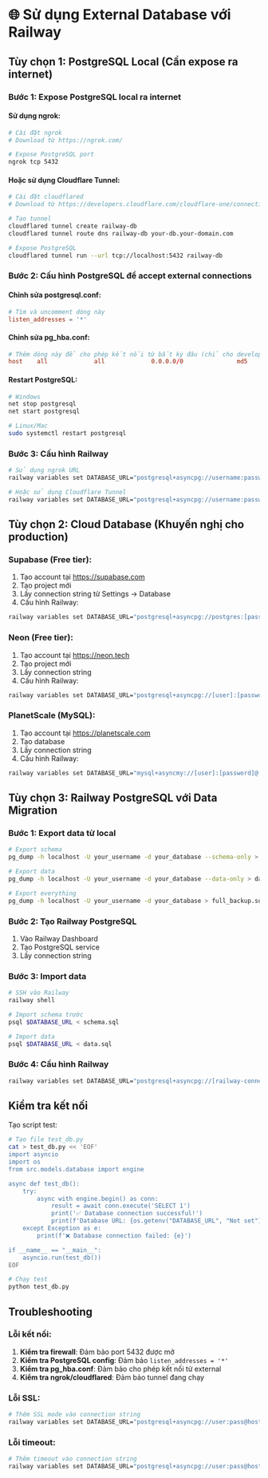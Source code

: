 # 🌐 Sử dụng External Database với Railway

## Tùy chọn 1: PostgreSQL Local (Cần expose ra internet)

### Bước 1: Expose PostgreSQL local ra internet

#### Sử dụng ngrok:
```bash
# Cài đặt ngrok
# Download từ https://ngrok.com/

# Expose PostgreSQL port
ngrok tcp 5432
```

#### Hoặc sử dụng Cloudflare Tunnel:
```bash
# Cài đặt cloudflared
# Download từ https://developers.cloudflare.com/cloudflare-one/connections/connect-apps/install-and-setup/installation/

# Tạo tunnel
cloudflared tunnel create railway-db
cloudflared tunnel route dns railway-db your-db.your-domain.com

# Expose PostgreSQL
cloudflared tunnel run --url tcp://localhost:5432 railway-db
```

### Bước 2: Cấu hình PostgreSQL để accept external connections

#### Chỉnh sửa postgresql.conf:
```conf
# Tìm và uncomment dòng này
listen_addresses = '*'
```

#### Chỉnh sửa pg_hba.conf:
```conf
# Thêm dòng này để cho phép kết nối từ bất kỳ đâu (chỉ cho development)
host    all             all             0.0.0.0/0               md5
```

#### Restart PostgreSQL:
```bash
# Windows
net stop postgresql
net start postgresql

# Linux/Mac
sudo systemctl restart postgresql
```

### Bước 3: Cấu hình Railway

```bash
# Sử dụng ngrok URL
railway variables set DATABASE_URL="postgresql+asyncpg://username:password@ngrok-url:port/database"

# Hoặc sử dụng Cloudflare Tunnel
railway variables set DATABASE_URL="postgresql+asyncpg://username:password@your-db.your-domain.com:port/database"
```

## Tùy chọn 2: Cloud Database (Khuyến nghị cho production)

### Supabase (Free tier):
1. Tạo account tại https://supabase.com
2. Tạo project mới
3. Lấy connection string từ Settings → Database
4. Cấu hình Railway:
```bash
railway variables set DATABASE_URL="postgresql+asyncpg://postgres:[password]@[host]:5432/postgres"
```

### Neon (Free tier):
1. Tạo account tại https://neon.tech
2. Tạo project mới
3. Lấy connection string
4. Cấu hình Railway:
```bash
railway variables set DATABASE_URL="postgresql+asyncpg://[user]:[password]@[host]/[database]"
```

### PlanetScale (MySQL):
1. Tạo account tại https://planetscale.com
2. Tạo database
3. Lấy connection string
4. Cấu hình Railway:
```bash
railway variables set DATABASE_URL="mysql+asyncmy://[user]:[password]@[host]:3306/[database]"
```

## Tùy chọn 3: Railway PostgreSQL với Data Migration

### Bước 1: Export data từ local
```bash
# Export schema
pg_dump -h localhost -U your_username -d your_database --schema-only > schema.sql

# Export data
pg_dump -h localhost -U your_username -d your_database --data-only > data.sql

# Export everything
pg_dump -h localhost -U your_username -d your_database > full_backup.sql
```

### Bước 2: Tạo Railway PostgreSQL
1. Vào Railway Dashboard
2. Tạo PostgreSQL service
3. Lấy connection string

### Bước 3: Import data
```bash
# SSH vào Railway
railway shell

# Import schema trước
psql $DATABASE_URL < schema.sql

# Import data
psql $DATABASE_URL < data.sql
```

### Bước 4: Cấu hình Railway
```bash
railway variables set DATABASE_URL="postgresql+asyncpg://[railway-connection-string]"
```

## Kiểm tra kết nối

Tạo script test:
```bash
# Tạo file test_db.py
cat > test_db.py << 'EOF'
import asyncio
import os
from src.models.database import engine

async def test_db():
    try:
        async with engine.begin() as conn:
            result = await conn.execute('SELECT 1')
            print('✅ Database connection successful!')
            print(f'Database URL: {os.getenv("DATABASE_URL", "Not set")}')
    except Exception as e:
        print(f'❌ Database connection failed: {e}')

if __name__ == "__main__":
    asyncio.run(test_db())
EOF

# Chạy test
python test_db.py
```

## Troubleshooting

### Lỗi kết nối:
1. **Kiểm tra firewall**: Đảm bảo port 5432 được mở
2. **Kiểm tra PostgreSQL config**: Đảm bảo `listen_addresses = '*'`
3. **Kiểm tra pg_hba.conf**: Đảm bảo cho phép kết nối từ external
4. **Kiểm tra ngrok/cloudflared**: Đảm bảo tunnel đang chạy

### Lỗi SSL:
```bash
# Thêm SSL mode vào connection string
railway variables set DATABASE_URL="postgresql+asyncpg://user:pass@host:port/db?sslmode=require"
```

### Lỗi timeout:
```bash
# Thêm timeout vào connection string
railway variables set DATABASE_URL="postgresql+asyncpg://user:pass@host:port/db?connect_timeout=10"
```
